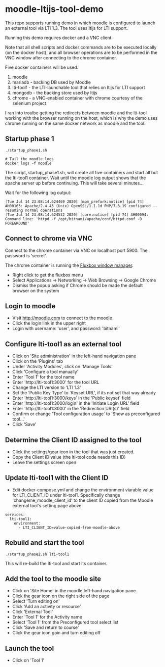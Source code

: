 # moodle-ltijs-tool-demo

This repo supports running demo in which moodle is configured to launch an external tool via LTI 1.3.  The tool uses ltijs for LTI support.

Running this demo requires docker and a VNC client.

Note that all shell scripts and docker commands are to be executed locally (on the docker host), and all browser operations are to be performed in the VNC window after connecting to the chrome container.

Five docker containers will be used.

1. moodle
2. mariadb - backing DB used by Moodle
3. lti-tool1 - the LTI-launchable tool that relies on ltijs for LTI support
4. mongodb - the backing store used by ltijs
5. chrome - a VNC-enabled container with chrome courtesy of the selenium project

I ran into troulbe getting the redirects between moodle and the lti-tool working with the browser running on the host, which is why the demo uses chrome running on the same docker network as moodle and the tool.

## Startup phase 1

```
./startup_phase1.sh

# Tail the moodle logs
docker logs -f moodle
```

The script, startup_phase1.sh, will create all five containers and start all but the lti-tool1 container.  Wait until the moodle log output shows that the apache server up before continuing.  This will take several minutes...

Wait for the following log output:
```
[Tue Jul 14 23:08:14.624469 2020] [mpm_prefork:notice] [pid 74] AH00163: Apache/2.4.43 (Unix) OpenSSL/1.1.1d PHP/7.3.19 configured -- resuming normal operations
[Tue Jul 14 23:08:14.624532 2020] [core:notice] [pid 74] AH00094: Command line: 'httpd -f /opt/bitnami/apache/conf/httpd.conf -D FOREGROUND'
```

## Connect to chrome via VNC

Connect to the chrome container via VNC on localhost port 5900.  The password is 'secret'. 

The chrome container is running the [Fluxbox window manager](http://fluxbox.org).

* Right click to get the fluxbox menu
* Select Applications -> Networking -> Web Browsing -> Google Chrome
* Dismiss the popup asking if Chrome should be made the default browser on the system

## Login to moodle

* Visit http://moodle.com to connect to the moodle
* Click the login link in the upper right
* Login with username: 'user', and password: 'bitnami'

## Configure lti-tool1 as an external tool

* Click on 'Site administration' in the left-hand navigation pane
* Click on the 'Plugins' tab
* Under 'Activity Modules', click on 'Manage Tools'
* Click 'Configure a tool manually'
* Enter 'Tool 1' for the tool name
* Enter 'http://lti-tool1:3000' for the tool URL
* Change the LTI version to 'LTI 1.3'
* Set the 'Public Key Type' to 'Keyset URL', if its not set that way already
* Enter 'http://lti-tool1:3000/keys' in the 'Public keyset' field
* Enter 'http://lti-tool1:3000/login' in the 'Initiate Login URL' field
* Enter 'http://lti-tool1:3000' in the 'Redirection URI(s)' field
* Confirm or change 'Tool configuration usage' to 'Show as preconfigured tool...'
* Click 'Save'

## Determine the Client ID assigned to the tool

* Click the settings/gear icon in the tool that was just created.
* Copy the Client ID value  (the lti-tool code needs this ID)
* Leave the settings screen open

## Update lti-tool1 with the Client ID

* Edit docker-compose.yml and change the environment viarable value for LTI_CLIENT_ID under lti-tool1.  Specifically change 'changeme_moodle_client_id' to the client ID copied from the Moodle external tool's setting page above.

```
services:
  lti-tool1:
    environment:
      - LTI_CLIENT_ID=value-copied-from-moodle-above
```


## Rebuild and start the tool

```
./startup_phase2.sh lti-tool1
```

This will re-build the lti-tool and start its container.



## Add the tool to the moodle site

* Click on 'Site Home' in the moodle left-hand navigation pane
* Click the gear icon on the right side of the page
* Select 'Turn editing on'
* Click 'Add an activity or resource'
* Click 'External Tool'
* Enter 'Tool 1' for the Activity name
* Select 'Tool 1' from the Preconfigured tool select list
* Click 'Save and return to course'
* Click the gear icon gain and turn editing off

## Launch the tool

* Click on 'Tool 1'
















